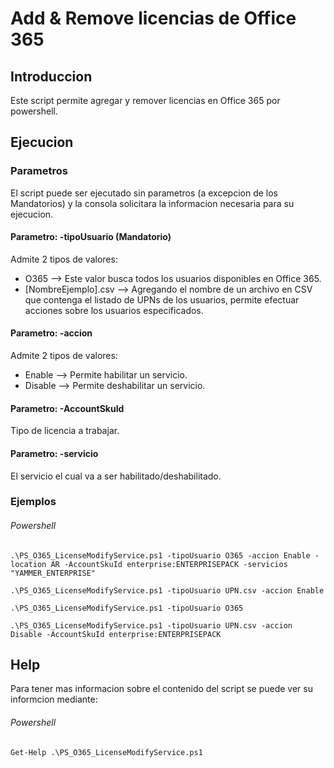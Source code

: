 # Add & Remove licencias de Office 365

## Introduccion

Este script permite agregar y remover licencias en Office 365 por powershell.

## Ejecucion

### Parametros

El script puede ser ejecutado sin parametros (a excepcion de los Mandatorios) y la consola solicitara la informacion necesaria para su ejecucion.

#### Parametro: -tipoUsuario (Mandatorio)

Admite 2 tipos de valores:
 - O365 --> Este valor busca todos los usuarios disponibles en Office 365.
 - [NombreEjemplo].csv --> Agregando el nombre de un archivo en CSV que contenga el listado de UPNs de los usuarios, permite efectuar acciones sobre los usuarios especificados.

#### Parametro: -accion

Admite 2 tipos de valores:
 - Enable --> Permite habilitar un servicio.
 - Disable --> Permite deshabilitar un servicio.

 #### Parametro: -AccountSkuId

 Tipo de licencia a trabajar.

 #### Parametro: -servicio

 El servicio el cual va a ser habilitado/deshabilitado.

### Ejemplos

###### Powershell

`.\PS_O365_LicenseModifyService.ps1 -tipoUsuario O365 -accion Enable -location AR -AccountSkuId enterprise:ENTERPRISEPACK -servicios "YAMMER_ENTERPRISE"`

`.\PS_O365_LicenseModifyService.ps1 -tipoUsuario UPN.csv -accion Enable`

`.\PS_O365_LicenseModifyService.ps1 -tipoUsuario O365`

`.\PS_O365_LicenseModifyService.ps1 -tipoUsuario UPN.csv -accion Disable -AccountSkuId enterprise:ENTERPRISEPACK`

## Help

Para tener mas informacion sobre el contenido del script se puede ver su informcion mediante:

###### Powershell

`Get-Help .\PS_O365_LicenseModifyService.ps1`